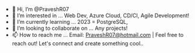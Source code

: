 - 👋 Hi, I’m @PraveshR07
- 👀 I’m interested in ... Web Dev, Azure Cloud, CD/CI, Agile Development!
- 🌱 I’m currently learning ... 2023 = PostgreSQL, 
- 💞️ I’m looking to collaborate on ... Any projects! 
- 📫 How to reach me ... Email: PraveshR07@hotmail.com | Feel free to reach out! Let's connect and create something cool.. 

<!---
PraveshR07/PraveshR07 is a ✨ special ✨ repository because its `README.md` (this file) appears on your GitHub profile.
You can click the Preview link to take a look at your changes.
--->
